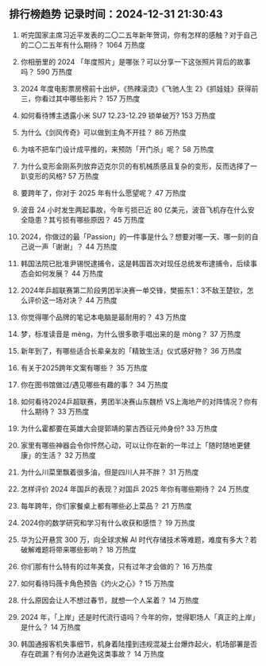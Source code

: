 
## 排行榜趋势 记录时间：2024-12-31 21:30:43
  
  1. 听完国家主席习近平发表的二〇二五年新年贺词，你有怎样的感触？对于自己的二〇二五年有什么期待？ 1064 万热度
    
  2. 你相册里的 2024 「年度照片」是哪张？可以分享一下这张照片背后的故事吗？ 590 万热度
    
  3. 2024 年度电影票房榜前十出炉，《热辣滚烫》《飞驰人生 2》《抓娃娃》获得前三，你看过其中哪些影片？ 157 万热度
    
  4. 如何看待博主透露小米 SU7 12.23-12.29 锁单破万? 153 万热度
    
  5. 为什么《剑风传奇》可以做到主角不开挂？ 86 万热度
    
  6. 为啥不把车门设计成平推的，来预防「开门杀」呢？ 58 万热度
    
  7. 为什么变形金刚系列放弃迈克尔贝的有机械质感且复杂的变形，反而选择了一趴变形的风格? 57 万热度
    
  8. 要跨年了，你对于 2025 年有什么愿望呢？ 47 万热度
    
  9. 波音 24 小时发生两起事故，今年亏损已近 80 亿美元，波音飞机存在什么安全隐患？其亏损有哪些原因？ 45 万热度
    
  10. 2024，你做过的最「Passion」的一件事是什么？想要对哪一天、哪一刻的自己说一声「谢谢」？ 44 万热度
    
  11. 韩国法院已批准尹锡悦逮捕令，这是韩国首次对现任总统发布逮捕令，后续事态会如何发展？ 44 万热度
    
  12. 2024年乒超联赛第二阶段男团半决赛一单交锋，樊振东1：3不敌王楚钦，怎么评价这一场对决？ 44 万热度
    
  13. 你觉得哪个品牌的笔记本电脑是最耐用的？ 43 万热度
    
  14. 梦，标准读音是 mèng，为什么很多歌手唱出来的是 mòng？ 37 万热度
    
  15. 新年到了，有哪些适合长辈亲友的「精致生活」仪式感好物？ 36 万热度
    
  16. 有关于2025跨年文案有哪些？ 35 万热度
    
  17. 你在图书馆做过/遇见哪些有趣的事？ 34 万热度
    
  18. 如何看待2024乒超联赛，男团半决赛山东魏桥 VS上海地产的对阵情况？你有什么期待？ 33 万热度
    
  19. 为什么霍都要在英雄大会提郭靖的蒙古西征元帅身份? 33 万热度
    
  20. 家里有哪些神器会令你怦然心动，可以让你在新的一年过上「随时随地更健康」的生活？ 32 万热度
    
  21. 为什么川菜里飘着很多油，但是四川人并不胖？ 31 万热度
    
  22. 怎样评价 2024 年国乒的表现？对国乒 2025 年你有哪些期待？ 24 万热度
    
  23. 每年跨年，你们家餐桌上都有哪些必上菜品？ 21 万热度
    
  24. 2024你的数学研究和学习有什么收获和感悟？ 19 万热度
    
  25. 华为公开悬赏 300 万，向全球求解 AI 时代存储技术等难题，难度有多大？若破解难题将带来哪些影响？ 18 万热度
    
  26. 你们那有什么特有的过年美食，只有过年才会做的？ 16 万热度
    
  27. 如何看待玛薇卡角色预告《灼火之心》? 15 万热度
    
  28. 什么原因会让人不想过春节，就想一个人呆着？ 14 万热度
    
  29. 2024 年，「上岸」还是时代流行语吗？今年的你，觉得职场人「真正的上岸」是什么？ 14 万热度
    
  30. 韩国通报客机失事细节，机身着陆撞到违规混凝土台爆炸起火，机场部署是否存在疏漏？有何办法避免这类事故？ 14 万热度
    